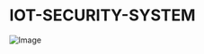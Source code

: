# IOT-SECURITY-SYSTEM


![Image](https://github.com/user-attachments/assets/544bd8ad-e540-49ab-aa7a-980a8f780ad5)
